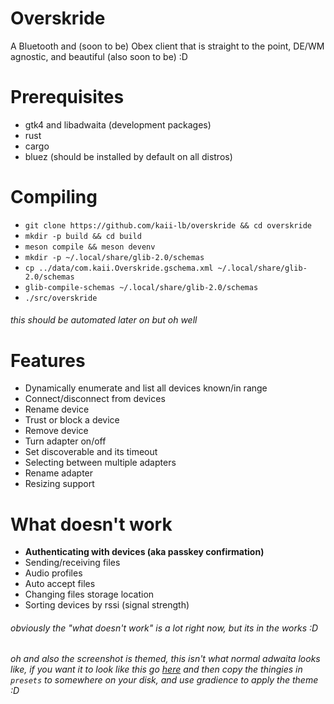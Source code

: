 # Overskride
A Bluetooth and (soon to be) Obex client that is straight to the point, DE/WM agnostic, and beautiful (also soon to be) :D

# Prerequisites
- gtk4 and libadwaita (development packages)
- rust
- cargo
- bluez (should be installed by default on all distros)

# Compiling
- `git clone https://github.com/kaii-lb/overskride && cd overskride`
- `mkdir -p build && cd build`
- `meson compile && meson devenv`
- `mkdir -p ~/.local/share/glib-2.0/schemas`
- `cp ../data/com.kaii.Overskride.gschema.xml ~/.local/share/glib-2.0/schemas`
- `glib-compile-schemas ~/.local/share/glib-2.0/schemas`
- `./src/overskride`

###### this should be automated later on but oh well

# Features
- Dynamically enumerate and list all devices known/in range 
- Connect/disconnect from devices
- Rename device
- Trust or block a device
- Remove device
- Turn adapter on/off
- Set discoverable and its timeout
- Selecting between multiple adapters
- Rename adapter 
- Resizing support 

# What doesn't work
- **Authenticating with devices (aka passkey confirmation)**
- Sending/receiving files
- Audio profiles
- Auto accept files
- Changing files storage location
- Sorting devices by rssi (signal strength)

###### obviously the "what doesn't work" is a lot right now, but its in the works :D
###### oh and also the screenshot is themed, this isn't what normal adwaita looks like, if you want it to look like this go [here](https://github.com/kaii-lb/dotfiles) and then copy the thingies in `presets` to somewhere on your disk, and use gradience to apply the theme :D

